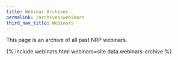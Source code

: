 ```yaml
---
title: Webinar Archives
permalink: /archives/webinars
third_nav_title: Webinars
---
```

This page is an archive of all past NRP webinars.

{% include webinars.html webinars=site.data.webinars-archive %}